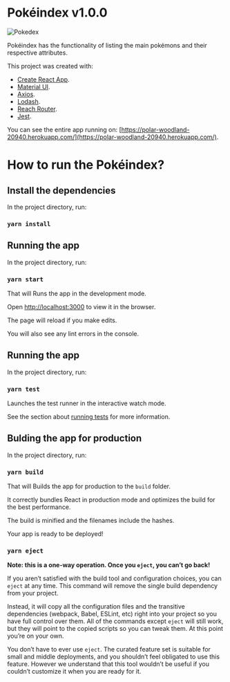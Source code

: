 
# Pokéindex v1.0.0

![Pokedex](https://polar-woodland-20940.herokuapp.com/images/pokedex.gif)

Pokéindex has the functionality of listing the main pokémons and their respective attributes.

This project was created with:
 - [Create React App](https://github.com/facebook/create-react-app).
 - [Material UI](https://material-ui.com).
 - [Axios](https://github.com/axios/axios).
 - [Lodash](https://lodash.com/).
 - [Reach Router](https://reach.tech/router/).
 - [Jest](https://jestjs.io/).

 You can see the entire app running on: [https://polar-woodland-20940.herokuapp.com/](https://polar-woodland-20940.herokuapp.com/).

# How to run the Pokéindex?

## Install the dependencies

In the project directory, run:

### `yarn install`

## Running the app

In the project directory, run:

### `yarn start`

That will Runs the app in the development mode.

Open [http://localhost:3000](http://localhost:3000) to view it in the browser.

The page will reload if you make edits.

You will also see any lint errors in the console.

## Running the app

In the project directory, run:

### `yarn test`

Launches the test runner in the interactive watch mode.

See the section about [running tests](https://facebook.github.io/create-react-app/docs/running-tests) for more information.

## Bulding the app for production

In the project directory, run:

### `yarn build`

That will Builds the app for production to the `build` folder.

It correctly bundles React in production mode and optimizes the build for the best performance.

The build is minified and the filenames include the hashes.

Your app is ready to be deployed!

### `yarn eject`

**Note: this is a one-way operation. Once you `eject`, you can’t go back!**

If you aren’t satisfied with the build tool and configuration choices, you can `eject` at any time. This command will remove the single build dependency from your project.

Instead, it will copy all the configuration files and the transitive dependencies (webpack, Babel, ESLint, etc) right into your project so you have full control over them. All of the commands except `eject` will still work, but they will point to the copied scripts so you can tweak them. At this point you’re on your own.

You don’t have to ever use `eject`. The curated feature set is suitable for small and middle deployments, and you shouldn’t feel obligated to use this feature. However we understand that this tool wouldn’t be useful if you couldn’t customize it when you are ready for it.
